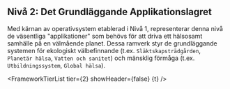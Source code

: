 <script>
  import FrameworkTierList from '$lib/components/FrameworkTierList.svelte';
  export let t;
</script>
 
## Nivå 2: Det Grundläggande Applikationslagret

Med kärnan av operativsystem etablerad i Nivå 1, representerar denna nivå de väsentliga "applikationer" som behövs för att driva ett hälsosamt samhälle på en välmående planet. Dessa ramverk styr de grundläggande systemen för ekologiskt välbefinnande (t.ex. `Släktskapsträdgården`, `Planetär hälsa`, `Vatten och sanitet`) och mänsklig förmåga (t.ex. `Utbildningssystem`, `Global hälsa`).

<FrameworkTierList tier={2} showHeader={false} {t} />
